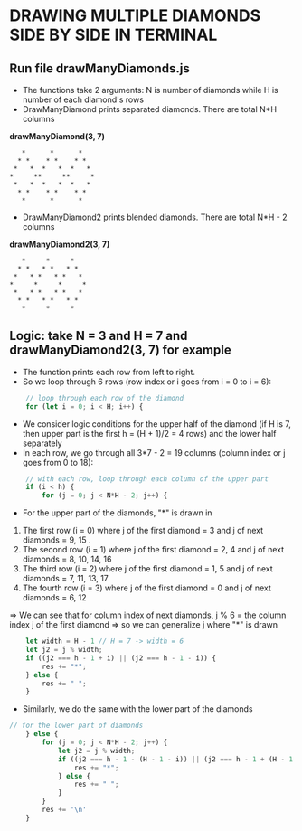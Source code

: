 # DRAWING MULTIPLE DIAMONDS SIDE BY SIDE IN TERMINAL

## Run file drawManyDiamonds.js
* The functions take 2 arguments: N is number of diamonds while H is number of each diamond's rows
* DrawManyDiamond prints separated diamonds. There are total N*H columns

**drawManyDiamond(3, 7)** 
```
   *      *      *  
  * *    * *    * * 
 *   *  *   *  *   *
*     **     **     *
 *   *  *   *  *   *
  * *    * *    * *  
   *      *      * 
```
* DrawManyDiamond2 prints blended diamonds. There are total N*H - 2 columns

**drawManyDiamond2(3, 7)** 
```
   *     *     *   
  * *   * *   * *  
 *   * *   * *   * 
*     *     *     *
 *   * *   * *   * 
  * *   * *   * *  
   *     *     *  
```

## Logic: take N = 3 and H = 7 and drawManyDiamond2(3, 7) for example
* The function prints each row from left to right. 
* So we loop through 6 rows (row index or i goes from i = 0 to i = 6):
```js
    // loop through each row of the diamond
    for (let i = 0; i < H; i++) {
```
* We consider logic conditions for the upper half of the diamond (if H is 7, then upper part is the first h = (H + 1)/2 = 4 rows) and the lower half separately
* In each row, we go through all 3*7 - 2 = 19 columns (column index or j goes from 0 to 18): 
```js
    // with each row, loop through each column of the upper part
    if (i < h) {
        for (j = 0; j < N*H - 2; j++) {
```
* For the upper part of the diamonds, "*" is drawn in 
1. The first row (i = 0) where j of the first diamond = 3 and j of next diamonds = 9, 15 . 
2. The second row (i = 1) where j of the first diamond = 2, 4 and j of next diamonds = 8, 10, 14, 16 
3. The third row (i = 2) where j of the first diamond = 1, 5 and j of next diamonds = 7, 11, 13, 17
4. The fourth row (i = 3) where j of the first diamond = 0 and j of next diamonds =  6, 12

=> We can see that for column index of next diamonds,  j % 6 = the column index j of the first diamond => so we can generalize j where "*" is drawn

```js
    let width = H - 1 // H = 7 -> width = 6
    let j2 = j % width;
    if ((j2 === h - 1 + i) || (j2 === h - 1 - i)) {
        res += "*";
    } else {
        res += " ";
    }
```

* Similarly, we do the same with the lower part of the diamonds

```js
// for the lower part of diamonds
    } else {
        for (j = 0; j < N*H - 2; j++) {
            let j2 = j % width;
            if ((j2 === h - 1 - (H - 1 - i)) || (j2 === h - 1 + (H - 1 - i))) {
                res += "*";
            } else {
                res += " ";
            }
        }
        res += '\n'
    }
```